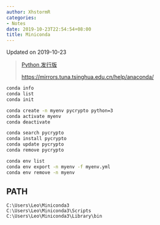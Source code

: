 ```yaml
---
author: XhstormR
categories:
- Notes
date: 2019-10-23T22:54:54+08:00
title: Miniconda
---
```


<!--more-->

Updated on 2019-10-23

> [Python 发行版](https://mirrors.tuna.tsinghua.edu.cn/anaconda/miniconda/Miniconda3-latest-Windows-x86_64.exe)
>
> https://mirrors.tuna.tsinghua.edu.cn/help/anaconda/

```bash
conda info
conda list
conda init

conda create -n myenv pycrypto python=3
conda activate myenv
conda deactivate

conda search pycrypto
conda install pycrypto
conda update pycrypto
conda remove pycrypto

conda env list
conda env export -n myenv -f myenv.yml
conda env remove -n myenv
```

## PATH
```
C:\Users\Leo\Miniconda3
C:\Users\Leo\Miniconda3\Scripts
C:\Users\Leo\Miniconda3\Library\bin
```
